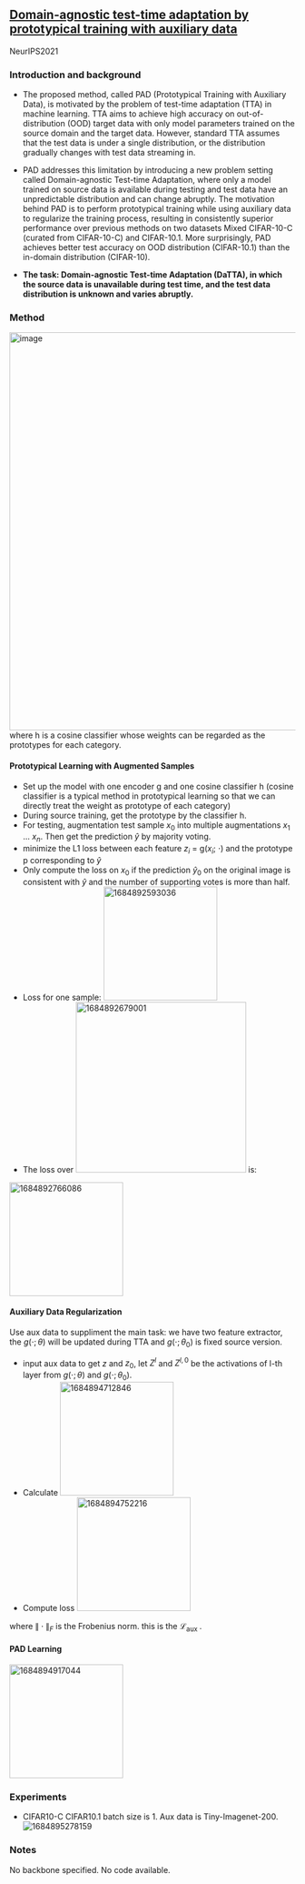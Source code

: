 ## [Domain-agnostic test-time adaptation by prototypical training with auxiliary data](https://openreview.net/pdf?id=bAO-2cGNX_j)

NeurIPS2021

### Introduction and background
- The proposed method, called PAD (Prototypical Training with Auxiliary Data), is motivated by the problem of test-time adaptation (TTA) in machine learning. TTA aims to achieve high accuracy on out-of-distribution (OOD) target data with only model parameters trained on the source domain and the target data. However, standard TTA assumes that the test data is under a single distribution, or the distribution gradually changes with test data streaming in. 

- PAD addresses this limitation by introducing a new problem setting called Domain-agnostic Test-time Adaptation, where only a model trained on source data is available during testing and test data have an unpredictable distribution and can change abruptly. The motivation behind PAD is to perform prototypical training while using auxiliary data to regularize the training process, resulting in consistently superior performance over previous methods on two datasets Mixed CIFAR-10-C (curated from CIFAR-10-C) and CIFAR-10.1. More surprisingly, PAD achieves better test accuracy on OOD distribution (CIFAR-10.1) than the in-domain distribution (CIFAR-10).

- **The task: Domain-agnostic Test-time Adaptation
(DaTTA), in which the source data is unavailable during test time, and the test data distribution is unknown and varies abruptly.**

### Method
<img width=700 alt="image" src="https://github.com/Jo-wang/Daily-Paper-Reading/assets/46414159/c39f7663-5305-48e5-9602-7c664ad3c10c">
where h is a cosine classifier whose weights can be regarded as the prototypes for each category.

#### Prototypical Learning with Augmented Samples

- Set up the model with one encoder g and one cosine classifier h (cosine classifier is a typical method in prototypical learning so that we can directly treat the weight as prototype of each category)
- During source training, get the prototype by the classifier h.
- For testing, augmentation test sample $x_0$ into multiple augmentations $x_1$ ... $x_n$. Then get the prediction $\hat{y}$ by majority voting.
- minimize the L1 loss between each feature $z_i$ = g($x_i$; $\cdot$) and the prototype p corresponding to $\hat{y}$
- Only compute the loss on $x_0$ if the prediction $\hat{y}_0$ on the original image is consistent with $\hat{y}$ and the number of supporting votes is more than half.
- Loss for one sample: <img width=200 alt="1684892593036" src="https://github.com/Jo-wang/Daily-Paper-Reading/assets/46414159/e8785e61-07b9-4720-9062-0cc49326b9ea">
- The loss over <img width=300 alt="1684892679001" src="https://github.com/Jo-wang/Daily-Paper-Reading/assets/46414159/4708983b-b781-4a77-b9b7-fd7d369f6b71"> is:

 <img width=200 alt="1684892766086" src="https://github.com/Jo-wang/Daily-Paper-Reading/assets/46414159/db5ad7e5-10dd-4965-91f5-b711c6618224">


#### Auxiliary Data Regularization

Use aux data to suppliment the main task: we have two feature extractor, the $g(\cdot ; \theta)$ will be updated during TTA and $g(\cdot ; \theta_0)$ is fixed source version.
- input aux data to get $z$ and $z_0$, let $Z^l$ and $Z^{l,0}$ be the activations of l-th layer from $g(\cdot ; \theta)$ and $g(\cdot ; \theta_0)$.
- Calculate <img width=200 alt="1684894712846" src="https://github.com/Jo-wang/Daily-Paper-Reading/assets/46414159/a392694a-0877-4bd2-ab89-f1b4a8c877e0">
- Compute loss <img width=200 alt="1684894752216" src="https://github.com/Jo-wang/Daily-Paper-Reading/assets/46414159/8a42bd7f-cfb5-4f50-a28e-f8fcf7057980">

where $\|\cdot\|_F$ is the Frobenius norm. this is the $\mathcal{L}_{\text {aux }}$.


#### PAD Learning

<img width=200 alt="1684894917044" src="https://github.com/Jo-wang/Daily-Paper-Reading/assets/46414159/e592f206-dccc-46a0-a12e-76c21b3e2474">


### Experiments
- CIFAR10-C CIFAR10.1 batch size is 1. Aux data is Tiny-Imagenet-200.
![1684895278159](https://github.com/Jo-wang/Daily-Paper-Reading/assets/46414159/710b6e50-b02b-47bf-8356-2d0661e53fd9)

### Notes
No backbone specified. No code available.
